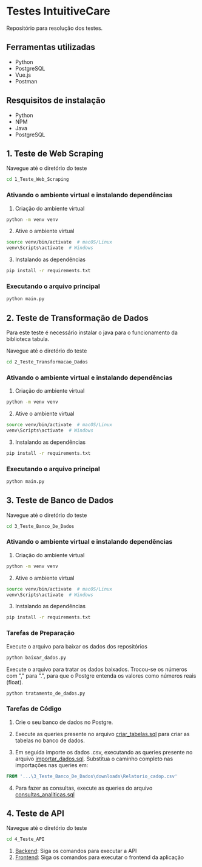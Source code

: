 # Testes IntuitiveCare

Repositório para resolução dos testes.

## Ferramentas utilizadas

- Python
- PostgreSQL
- Vue.js
- Postman

## Resquisitos de instalação

- Python
- NPM
- Java
- PostgreSQL

## 1. Teste de Web Scraping

Navegue até o diretório do teste

```sh
cd 1_Teste_Web_Scraping
```

### Ativando o ambiente virtual e instalando dependências

1. Criação do ambiente virtual

```sh
python -m venv venv
```

2. Ative o ambiente virtual

```sh
source venv/bin/activate  # macOS/Linux
venv\Scripts\activate  # Windows
```

3. Instalando as dependências

```sh
pip install -r requirements.txt
```

### Executando o arquivo principal

```sh
python main.py
```

## 2. Teste de Transformação de Dados

Para este teste é necessário instalar o java para o funcionamento da biblioteca tabula.

Navegue até o diretório do teste

```sh
cd 2_Teste_Transformacao_Dados
```

### Ativando o ambiente virtual e instalando dependências

1. Criação do ambiente virtual

```sh
python -m venv venv
```

2. Ative o ambiente virtual

```sh
source venv/bin/activate  # macOS/Linux
venv\Scripts\activate  # Windows
```

3. Instalando as dependências

```sh
pip install -r requirements.txt
```

### Executando o arquivo principal

```sh
python main.py
```

## 3. Teste de Banco de Dados

Navegue até o diretório do teste

```sh
cd 3_Teste_Banco_De_Dados
```

### Ativando o ambiente virtual e instalando dependências

1. Criação do ambiente virtual

```sh
python -m venv venv
```

2. Ative o ambiente virtual

```sh
source venv/bin/activate  # macOS/Linux
venv\Scripts\activate  # Windows
```

3. Instalando as dependências

```sh
pip install -r requirements.txt
```

### Tarefas de Preparação

Execute o arquivo para baixar os dados dos repositórios

```sh
python baixar_dados.py
```

Execute o arquivo para tratar os dados baixados. Trocou-se os números com "," para ".", para que o Postgre entenda os valores como números reais (float).

```sh
python tratamento_de_dados.py
```

### Tarefas de Código

1. Crie o seu banco de dados no Postgre.

2. Execute as queries presente no arquivo [criar_tabelas.sql](3_Teste_Banco_De_Dados/criar_tabelas.sql) para criar as tabelas no banco de dados.

3. Em seguida importe os dados .csv, executando as queries presente no arquivo [importar_dados.sql](3_Teste_Banco_De_Dados/importar_dados.sql). Substitua o caminho completo nas importações nas queries em:

```sql
FROM '...\3_Teste_Banco_De_Dados\downloads\Relatorio_cadop.csv'
```

4. Para fazer as consultas, execute as queries do arquivo [consultas_analiticas.sql](3_Teste_Banco_De_Dados/consultas_analiticas.sql)

## 4. Teste de API

Navegue até o diretório do teste

```sh
cd 4_Teste_API
```

1. [Backend](4_Teste_API/backend/): Siga os comandos para executar a API
2. [Frontend](4_Teste_API/frontend/): Siga os comandos para executar o frontend da aplicação
